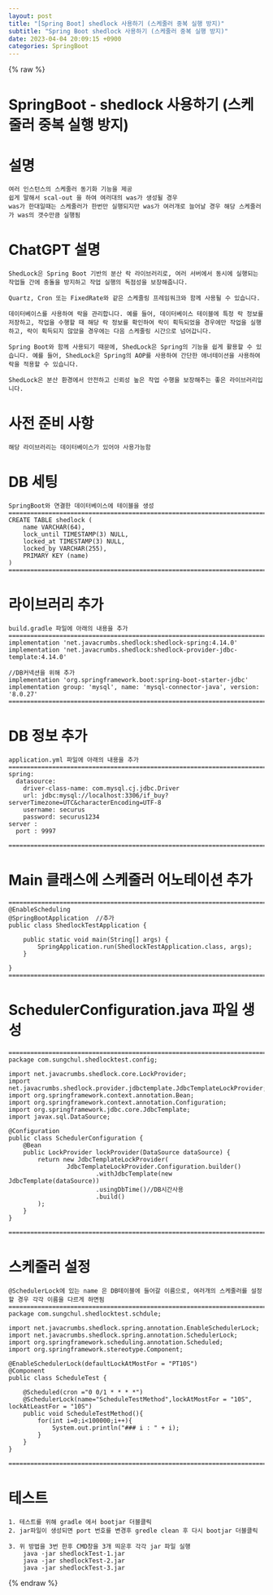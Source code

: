 ```yaml
---  
layout: post  
title: "[Spring Boot] shedlock 사용하기 (스케줄러 중복 실행 방지)"  
subtitle: "Spring Boot shedlock 사용하기 (스케줄러 중복 실행 방지)"  
date: 2023-04-04 20:09:15 +0900  
categories: SpringBoot  
---  
```

{% raw %}  
# SpringBoot - shedlock 사용하기 (스케줄러 중복 실행 방지)  
  
# 설명  
	여러 인스턴스의 스케줄러 동기화 기능을 제공  
	쉽게 말해서 scal-out 을 하여 여러대의 was가 생성될 경우  
	was가 한대일때는 스케줄러가 한번만 실행되지만 was가 여러개로 늘어날 경우 해당 스케줄러가 was의 갯수만큼 실행됨  
  
# ChatGPT 설명  
	ShedLock은 Spring Boot 기반의 분산 락 라이브러리로, 여러 서버에서 동시에 실행되는 작업들 간에 충돌을 방지하고 작업 실행의 독점성을 보장해줍니다.  
  
	Quartz, Cron 또는 FixedRate와 같은 스케줄링 프레임워크와 함께 사용될 수 있습니다.  
  
	데이터베이스를 사용하여 락을 관리합니다. 예를 들어, 데이터베이스 테이블에 특정 락 정보를 저장하고, 작업을 수행할 때 해당 락 정보를 확인하여 락이 획득되었을 경우에만 작업을 실행하고, 락이 획득되지 않았을 경우에는 다음 스케줄링 시간으로 넘어갑니다.  
  
	Spring Boot와 함께 사용되기 때문에, ShedLock은 Spring의 기능을 쉽게 활용할 수 있습니다. 예를 들어, ShedLock은 Spring의 AOP를 사용하여 간단한 애너테이션을 사용하여 락을 적용할 수 있습니다.  
  
	ShedLock은 분산 환경에서 안전하고 신뢰성 높은 작업 수행을 보장해주는 좋은 라이브러리입니다.  
  
# 사전 준비 사항  
	해당 라이브러리는 데이터베이스가 있어야 사용가능함  
  
# DB 세팅  
  
	SpringBoot와 연결한 데이터베이스에 테이블을 생성  
	=================================================================================================================  
	CREATE TABLE shedlock (  
		name VARCHAR(64),  
		lock_until TIMESTAMP(3) NULL,  
		locked_at TIMESTAMP(3) NULL,  
		locked_by VARCHAR(255),  
		PRIMARY KEY (name)  
	)  
	=================================================================================================================  
  
# 라이브러리 추가  
	build.gradle 파일에 아래의 내용을 추가  
	=================================================================================================================  
    implementation 'net.javacrumbs.shedlock:shedlock-spring:4.14.0'  
    implementation 'net.javacrumbs.shedlock:shedlock-provider-jdbc-template:4.14.0'  
  
	//DB커넥션을 위해 추가  
    implementation 'org.springframework.boot:spring-boot-starter-jdbc'  
    implementation group: 'mysql', name: 'mysql-connector-java', version: '8.0.27'  
	=================================================================================================================  
  
# DB 정보 추가  
	application.yml 파일에 아래의 내용을 추가  
	=================================================================================================================  
	spring:  
	  datasource:  
		driver-class-name: com.mysql.cj.jdbc.Driver  
		url: jdbc:mysql://localhost:3306/if_buy?serverTimezone=UTC&characterEncoding=UTF-8  
		username: securus  
		password: securus1234  
	server :  
	  port : 9997  
  
	=================================================================================================================  
  
# Main 클래스에 스케줄러 어노테이션 추가  
	=================================================================================================================  
	@EnableScheduling  
	@SpringBootApplication	//추가  
	public class ShedlockTestApplication {  
  
		public static void main(String[] args) {  
			SpringApplication.run(ShedlockTestApplication.class, args);  
		}  
  
	}  
	=================================================================================================================  
  
# SchedulerConfiguration.java 파일 생성  
  
	=================================================================================================================  
	package com.sungchul.shedlocktest.config;  
  
	import net.javacrumbs.shedlock.core.LockProvider;  
	import net.javacrumbs.shedlock.provider.jdbctemplate.JdbcTemplateLockProvider;  
	import org.springframework.context.annotation.Bean;  
	import org.springframework.context.annotation.Configuration;  
	import org.springframework.jdbc.core.JdbcTemplate;  
	import javax.sql.DataSource;  
  
	@Configuration  
	public class SchedulerConfiguration {  
		@Bean  
		public LockProvider lockProvider(DataSource dataSource) {  
			return new JdbcTemplateLockProvider(  
					JdbcTemplateLockProvider.Configuration.builder()  
							.withJdbcTemplate(new JdbcTemplate(dataSource))  
							.usingDbTime()//DB시간사용  
							.build()  
			);  
		}  
	}  
  
	=================================================================================================================  
  
# 스케줄러 설정  
  
	@SchedulerLock에 있는 name 은 DB테이블에 들어갈 이름으로, 여러개의 스케줄러를 설정할 경우 각각 이름을 다르게 하면됨  
	=================================================================================================================  
	package com.sungchul.shedlocktest.schdule;  
  
	import net.javacrumbs.shedlock.spring.annotation.EnableSchedulerLock;  
	import net.javacrumbs.shedlock.spring.annotation.SchedulerLock;  
	import org.springframework.scheduling.annotation.Scheduled;  
	import org.springframework.stereotype.Component;  
  
	@EnableSchedulerLock(defaultLockAtMostFor = "PT10S")  
	@Component  
	public class ScheduleTest {  
  
		@Scheduled(cron ="0 0/1 * * * *")  
		@SchedulerLock(name="ScheduleTestMethod",lockAtMostFor = "10S", lockAtLeastFor = "10S")  
		public void ScheduleTestMethod(){  
			for(int i=0;i<100000;i++){  
				System.out.println("### i : " + i);  
			}  
		}  
	}  
  
	=================================================================================================================  
  
# 테스트  
	1. 테스트를 위해 gradle 에서 bootjar 더블클릭  
	2. jar파일이 생성되면 port 번호를 변경후 gredle clean 후 다시 bootjar 더블클릭  
  
	3. 위 방법을 3번 한후 CMD창을 3개 띄운후 각각 jar 파일 실행  
		java -jar shedlockTest-1.jar  
		java -jar shedlockTest-2.jar  
		java -jar shedlockTest-3.jar  
  
{% endraw %}